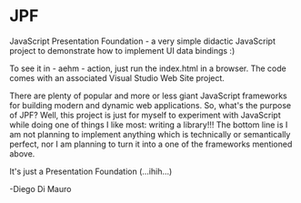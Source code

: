 # JPF
JavaScript Presentation Foundation - a very simple didactic JavaScript project to demonstrate how to implement UI data bindings :)

To see it in - aehm - action, just run the index.html in a browser. The code comes with an associated Visual Studio Web Site project.

There are plenty of popular and more or less giant JavaScript frameworks for building modern and dynamic web applications.
So, what's the purpose of JPF? Well, this project is just for myself to experiment with JavaScript while doing one of things I like most: writing a library!!!
The bottom line is I am not planning to implement anything which is technically or semantically perfect, nor I am planning to turn it into a one of the frameworks mentioned above.

It's just a Presentation Foundation (...ihih...)

-Diego Di Mauro
